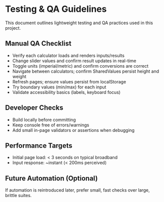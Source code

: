 # Testing & QA Guidelines

This document outlines lightweight testing and QA practices used in this project.

## Manual QA Checklist

- Verify each calculator loads and renders inputs/results
- Change slider values and confirm result updates in real-time
- Toggle units (imperial/metric) and confirm conversions are correct
- Navigate between calculators; confirm SharedValues persist height and weight
- Refresh pages; ensure values persist from localStorage
- Try boundary values (min/max) for each input
- Validate accessibility basics (labels, keyboard focus)

## Developer Checks

- Build locally before committing
- Keep console free of errors/warnings
- Add small in-page validators or assertions when debugging

## Performance Targets

- Initial page load: < 3 seconds on typical broadband
- Input response: ~instant (< 200ms perceived)

## Future Automation (Optional)

If automation is reintroduced later, prefer small, fast checks over large, brittle suites.
